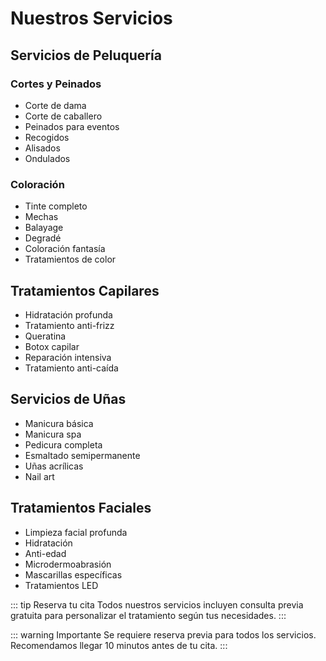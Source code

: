 # Nuestros Servicios

## Servicios de Peluquería

### Cortes y Peinados
- Corte de dama
- Corte de caballero
- Peinados para eventos
- Recogidos
- Alisados
- Ondulados

### Coloración
- Tinte completo
- Mechas
- Balayage
- Degradé
- Coloración fantasía
- Tratamientos de color

## Tratamientos Capilares
- Hidratación profunda
- Tratamiento anti-frizz
- Queratina
- Botox capilar
- Reparación intensiva
- Tratamiento anti-caída

## Servicios de Uñas
- Manicura básica
- Manicura spa
- Pedicura completa
- Esmaltado semipermanente
- Uñas acrílicas
- Nail art

## Tratamientos Faciales
- Limpieza facial profunda
- Hidratación
- Anti-edad
- Microdermoabrasión
- Mascarillas específicas
- Tratamientos LED

::: tip Reserva tu cita
Todos nuestros servicios incluyen consulta previa gratuita para personalizar el tratamiento según tus necesidades.
:::

::: warning Importante
Se requiere reserva previa para todos los servicios. Recomendamos llegar 10 minutos antes de tu cita.
:::